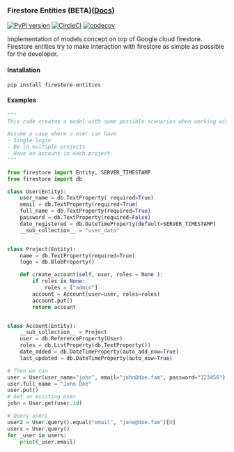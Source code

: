 ### Firestore Entities (BETA)([Docs](https://billcountry.github.io/firestore-entities/))

[![PyPI version](https://badge.fury.io/py/firestore-entities.svg)](https://badge.fury.io/py/firestore-entities)
[![CircleCI](https://circleci.com/gh/Billcountry/firestore-entities/tree/master.svg?style=svg)](https://circleci.com/gh/Billcountry/firestore-entities/tree/master)
[![codecov](https://codecov.io/gh/Billcountry/firestore-entities/branch/master/graph/badge.svg)](https://codecov.io/gh/Billcountry/firestore-entities)

Implementation of models concept on top of Google cloud firestore.
Firestore entities try to make interaction with firestore as simple as possible for the developer.

#### Installation
```shell script
pip install firestore-entities
```

#### Examples
```python
"""
This code creates a model with some possible scenarios when working with firestore.Entity

Assume a case where a user can have
- Single login
- Be in multiple projects
- Have an account in each project
"""

from firestore import Entity, SERVER_TIMESTAMP
from firestore import db

class User(Entity):
    user_name = db.TextProperty( required=True)
    email = db.TextProperty(required=True)
    full_name = db.TextProperty(required=True)
    password = db.TextProperty(required=False)
    date_registered = db.DateTimeProperty(default=SERVER_TIMESTAMP)
    __sub_collection__ = "user_data"


class Project(Entity):
    name = db.TextProperty(required=True)
    logo = db.BlobProperty()

    def create_account(self, user, roles = None ):
        if roles is None:
            roles = ["admin"]
        account = Account(user=user, roles=roles)
        account.put()
        return account


class Account(Entity):
    __sub_collection__ = Project
    user = db.ReferenceProperty(User)
    roles = db.ListProperty(db.TextProperty())
    date_added = db.DateTimeProperty(auto_add_now=True)
    last_updated = db.DateTimeProperty(auto_now=True)

# Then we can
user = User(user_name="john", email="john@doe.fam", password="123456")
user.full_name = "John Doe"
user.put()
# Get an existing user
john = User.get(user.id)

# Query users
user2 = User.query().equal("email", "jane@doe.fam")[0]
users = User.query()
for _user in users:
    print(_user.email)
```
